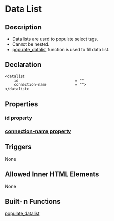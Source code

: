 # Data List

## Description

* Data lists are used to populate select tags.
* Cannot be nested.
* [populate\_datalist](../built-in-functions/sodium-built-in-functions/other-functions/populate_datalist.md) function is used to fill data list.

## Declaration

```text
<datalist
    id                          = ""
    connection-name             = "">
</datalist>
```

##  Properties

###  id property

###  [connection-name property](data-block/#connection-name-property)

## Triggers

None

## Allowed Inner HTML Elements

None

## Built-in Functions

 [populate\_datalist](../built-in-functions/sodium-built-in-functions/other-functions/populate_datalist.md)



